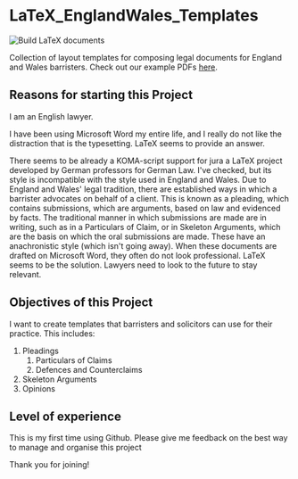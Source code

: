 # LaTeX_EnglandWales_Templates

![Build LaTeX documents](https://github.com/passamo9/LaTeX_EnglandWales_Templates/workflows/Build%20LaTeX%20documents/badge.svg)

Collection of layout templates
for composing legal documents
for England and Wales barristers.
Check out our example PDFs
[here](https://github.com/passamo9/LaTeX_EnglandWales_Templates/find/examples).

## Reasons for starting this Project

I am an English lawyer.

I have been using Microsoft Word my entire life, and I really do not like the distraction that is the typesetting. LaTeX seems to provide an answer. 

There seems to be already a KOMA-script support for jura a LaTeX project developed by German professors for German Law. I've checked, but its style is incompatible with the style used in England and Wales. Due to England and Wales' legal tradition, there are established ways in which a barrister advocates on behalf of a client. This is known as a pleading, which contains submissions, which are arguments, based on law and evidenced by facts. The traditional manner in which submissions are made are in writing, such as in a Particulars of Claim, or in Skeleton Arguments, which are the basis on which the oral submissions are made. These have an anachronistic style (which isn't going away). When these documents are drafted on Microsoft Word, they often do not look professional. LaTeX seems to be the solution. Lawyers need to look to the future to stay relevant.

## Objectives of this Project

I want to create templates that barristers and solicitors can use for their practice. This includes:

1. Pleadings
    1. Particulars of Claims
    1. Defences and Counterclaims
1. Skeleton Arguments
1. Opinions

## Level of experience

This is my first time using Github. Please give me feedback on the best way to manage and organise this project

Thank you for joining!
